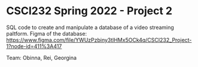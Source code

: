 # CSCI232 Spring 2022 - Project 2
SQL code to create and manipulate a database of a video streaming paltform. 
Figma of the database: https://www.figma.com/file/YWUzPzbiny3tlHMx5OCk4q/CSCI232_Project-1?node-id=411%3A417

Team: Obinna, Rei, Georgina
